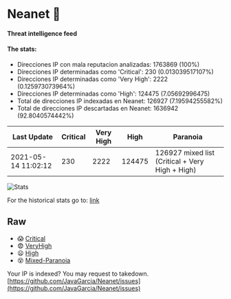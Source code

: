 # Neanet :hocho:
#### Threat intelligence feed
#### The stats:

- Direcciones IP con mala reputacion analizadas: 1763869 (100%)
- Direcciones IP determinadas como 'Critical':  230 (0.013039517107%)
- Direcciones IP determinadas como 'Very High':  2222 (0.125973073964%)
- Direcciones IP determinadas como 'High':  124475 (7.05692996475)
- Total de direcciones IP indexadas en Neanet:  126927 (7.19594255582%)
- Total de direcciones IP descartadas en Neanet:  1636942 (92.8040574442%)

| Last Update | Critical | Very High | High | Paranoia |
| --- | --- | --- | --- | --- |
| 2021-05-14 11:02:12 | 230 | 2222 | 124475 | 126927 mixed list (Critical + Very High + High)|

![Stats](https://docs.google.com/spreadsheets/d/e/2PACX-1vSnaNMIXVabIpDJjufMlzH7poXnshF3mgd8Is1g9ytUEzVsP5my4Trn8f-xkoLLQ38xpL3HtmUexLo6/pubchart?oid=501124687&format=image)

For the historical stats go to: [link](/stats.csv)
## Raw
- :scream: [Critical](https://raw.githubusercontent.com/JavaGarcia/Neanet/master/blacklists/neanet_critical.txt)
- :fearful: [VeryHigh](https://raw.githubusercontent.com/JavaGarcia/Neanet/master/blacklists/neanet_veryHigh.txtt)
- :frowning: [High](https://raw.githubusercontent.com/JavaGarcia/Neanet/master/blacklists/neanet_high.txt)
- :dizzy_face: [Mixed-Paranoia](https://raw.githubusercontent.com/JavaGarcia/Neanet/master/blacklists/neanet_all.txt)


Your IP is indexed? You may request to takedown. [https://github.com/JavaGarcia/Neanet/issues](https://github.com/JavaGarcia/Neanet/issues)




















































































































































































































































































































































































































































































































































































































































































































































































































































































































































































































































































































































































































































































































































































































































































































































































































































































































































































































































































































































































































































































































































































































































































































































































































































































































































































































































































































































































































































































































































































































































































































































































































































































































































































































































































































































































































































































































































































































































































































































































































































































































































































































































































































































































































































































































































































































































































































































































































































































































































































































































































































































































































































































































































































































































































































































































































































































































































































































































































































































































































































































































































































































































































































































































































































































































































